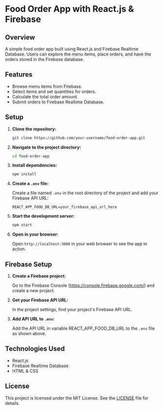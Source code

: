 # Food Order App with React.js & Firebase

## Overview

A simple food order app built using React.js and Firebase Realtime Database. Users can explore the menu items, place orders, and have the orders stored in the Firebase database.

## Features

- Browse menu items from Firebase.
- Select items and set quantities for orders.
- Calculate the total order amount.
- Submit orders to Firebase Realtime Database.

## Setup

1. **Clone the repository:**

    ```bash
    git clone https://github.com/your-username/food-order-app.git
    ```

2. **Navigate to the project directory:**

    ```bash
    cd food-order-app
    ```

3. **Install dependencies:**

    ```bash
    npm install
    ```

4. **Create a `.env` file:**

    Create a file named `.env` in the root directory of the project and add your Firebase API URL:

    ```plaintext
    REACT_APP_FOOD_DB_URL=your_firebase_api_url_here
    ```

5. **Start the development server:**

    ```bash
    npm start
    ```

6. **Open in your browser:**

    Open `http://localhost:3000` in your web browser to see the app in action.

## Firebase Setup

1. **Create a Firebase project:**

    Go to the Firebase Console (https://console.firebase.google.com/) and create a new project.

2. **Get your Firebase API URL:**

    In the project settings, find your project's Firebase API URL.

3. **Add API URL to `.env`:**

    Add the API URL in variable REACT_APP_FOOD_DB_URL to the `.env` file as shown above.

## Technologies Used

- React.js
- Firebase Realtime Database
- HTML & CSS


## License

This project is licensed under the MIT License. See the [LICENSE](LICENSE) file for details.
